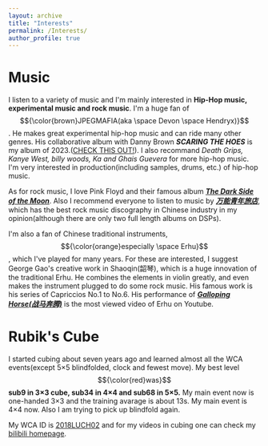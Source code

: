 ```yaml
---
layout: archive
title: "Interests"
permalink: /Interests/
author_profile: true
---
```



Music
======

I listen to a variety of music and I'm mainly interested in **Hip-Hop music, experimental music and rock music**. I'm a huge fan of $${\color{brown}JPEGMAFIA(aka \space Devon \space Hendryx)}$$. He makes great experimental hip-hop music and can ride many other genres. His collaborative album with Danny Brown ***SCARING THE HOES*** is my album of 2023.([CHECK THIS OUT!](https://www.bilibili.com/video/BV1Mb421b7is/?spm_id_from=333.337.search-card.all.click&vd_source=99b39d3f5c3e4d73041e7a35c1928804)). I also recommand _Death Grips, Kanye West, billy woods, Ka and Ghais Guevera_ for more hip-hop music. I'm very interested in production(including samples, drums, etc.) of hip-hop music.

As for rock music, I love Pink Floyd and their famous album [***The Dark Side of the Moon***](https://www.bilibili.com/video/BV1Du411Q7dJ/?spm_id_from=333.337.search-card.all.click). Also I recommend everyone to listen to music by [***万能青年旅店***](https://www.bilibili.com/video/BV1yF4m1M7cV/?spm_id_from=333.337.search-card.all.click&vd_source=99b39d3f5c3e4d73041e7a35c1928804), which has the best rock music discography in Chinese industry in my opinion(although there are only two full length albums on DSPs).

I'm also a fan of Chinese traditional instruments, $${\color{orange}especially \space Erhu}$$, which I've played for many years. For these are interested, I suggest George Gao's creative work in Shaoqin(韶琴), which is a huge innovation of the traditional Erhu. He combines the elements in violin greatly, and even makes the instrument plugged to do some rock music. His famous work is his series of Capriccios No.1 to No.6.
His performance of [***Galloping Horse(战马奔腾)***](https://www.bilibili.com/video/BV1ot411r7Lg/?spm_id_from=333.337.search-card.all.click) is the most viewed video of Erhu on Youtube.

Rubik's Cube
======
I started cubing about seven years ago and learned almost all the WCA events(except 5×5 blindfolded, clock and fewest move). My best level $${\color{red}was}$$ **sub9 in 3×3 cube, sub34 in 4×4 and sub68 in 5×5.** My main event now is one-handed 3×3 and the training avarage is about 13s. My main event is 4×4 now. Also I am trying to pick up blindfold again.

My WCA ID is [2018LUCH02](https://cubing.com/results/person/2018LUCH02) and for my videos in cubing one can check my [bilibili homepage](https://space.bilibili.com/352062828?spm_id_from=333.1007.0.0).
